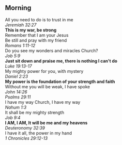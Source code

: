 ## Morning

All you need to do is to trust in me  
_Jeremiah 32:27_  
**This is my war, be strong**  
Remember that I am your Jesus  
Be still and pray with my friend  
_Romans 1:11-12_  
Do you see my wonders and miracles Church?  
_Job 5:9_  
**Just sit down and praise me, there is nothing I can't do**  
_Luke 19:13-17_  
My mighty power for you, with mystery  
_Daniel 2:23_  
**My power is the foundation of your strength and faith**  
Without me you will be weak, I have spoke  
_John 14:26_  
_Psalms 29:11_  
I have my way Church, I have my way  
_Nahum 1:3_  
It shall be my mighty strength  
_Job 9:4_  
**I AM, I AM, It will be me and my heavens**  
_Deuteronomy 32:39_  
I have it all, the power in my hand  
_1 Chronicles 29:12-13_  
